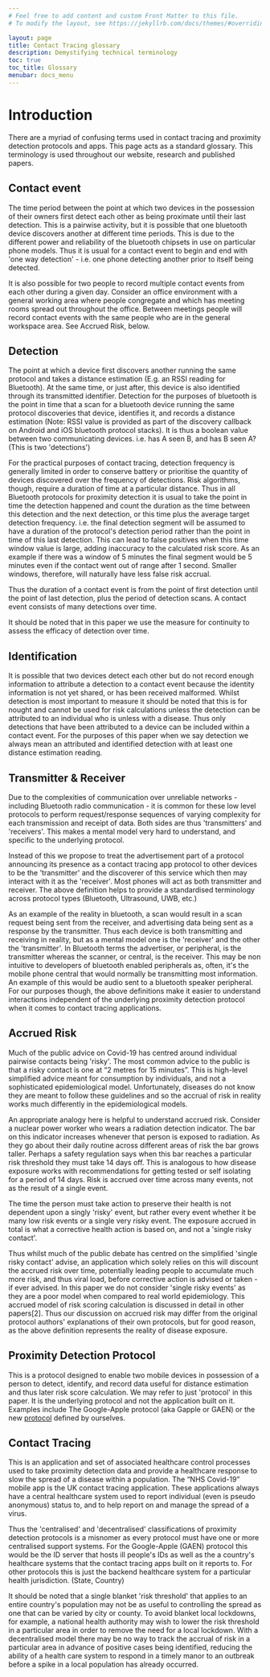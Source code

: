 ```yaml
---
# Feel free to add content and custom Front Matter to this file.
# To modify the layout, see https://jekyllrb.com/docs/themes/#overriding-theme-defaults

layout: page
title: Contact Tracing glossary
description: Demystifying technical terminology
toc: true
toc_title: Glossary
menubar: docs_menu
---
```


# Introduction

There are a myriad of confusing terms used in contact tracing and proximity detection
protocols and apps. This page acts as a standard glossary. This terminology is used 
throughout our website, research and published papers.

## Contact event

The time period between the point at which two devices in the possession of their owners first detect each other as being proximate until their last detection. This is a pairwise activity, but it is possible that one bluetooth device discovers another at different time periods. This is due to the different power and reliability of the bluetooth chipsets in use on particular phone models. Thus it is usual for a contact event to begin and end with 'one way detection' - i.e. one phone detecting another prior to itself being detected. 

It is also possible for two people to record multiple contact events from each other during a given day. Consider an office environment with a general working area where people congregate and which has meeting rooms spread out throughout the office. Between meetings people will record contact events with the same people who are in the general workspace area. See Accrued Risk, below.

## Detection

The point at which a device first discovers another running the same protocol and takes a distance estimation (E.g. an RSSI reading for Bluetooth). At the same time, or just after, this device is also identified through its transmitted identifier. Detection for the purposes of bluetooth is the point in time that a scan for a bluetooth device running the same protocol discoveries that device, identifies it, and records a distance estimation (Note: RSSI value is provided as part of the discovery callback on Android and iOS bluetooth protocol stacks). It is thus a boolean value between two communicating devices. i.e. has A seen B, and has B seen A? (This is two 'detections')

For the practical purposes of contact tracing, detection frequency is generally limited in order to conserve battery or prioritise the quantity of devices discovered over the frequency of detections. Risk algorithms, though, require a duration of time at a particular distance. Thus in all Bluetooth protocols for proximity detection it is usual to take the point in time the detection happened and count the duration as the time between this detection and the next detection, or this time plus the average target detection frequency. i.e. the final detection segment will be assumed to have a duration of the protocol's detection period rather than the point in time of this last detection. This can lead to false positives when this time window value is large, adding inaccuracy to the calculated risk score. As an example if there was a window of 5 minutes the final segment would be 5 minutes even if the contact went out of range after 1 second. Smaller windows, therefore, will naturally have less false risk accrual.

Thus the duration of a contact event is from the point of first detection until the point of last detection, plus the period of detection scans. A contact event consists of many detections over time.

It should be noted that in this paper we use the measure for continuity to assess the efficacy of detection over time.

## Identification

It is possible that two devices detect each other but do not record enough information to attribute a detection to a contact event because the identity information is not yet shared, or has been received malformed. Whilst detection is most important to measure it should be noted that this is for nought and cannot be used for risk calculations unless the detection can be attributed to an individual who is unless with a disease. Thus only detections that have been attributed to a device can be included within a contact event. For the purposes of this paper when we say detection we always mean an attributed and identified detection with at least one distance estimation reading.

## Transmitter & Receiver

Due to the complexities of communication over unreliable networks - including Bluetooth radio communication - it is common for these low level protocols to perform request/response sequences of varying complexity for each transmission and receipt of data. Both sides are thus 'transmitters' and 'receivers'. This makes a mental model very hard to understand, and specific to the underlying protocol.

Instead of this we propose to treat the advertisement part of a protocol announcing its presence as a contact tracing app protocol to other devices to be the 'transmitter' and the discoverer of this service which then may interact with it as the 'receiver'. Most phones will act as both transmitter and receiver. The above definition helps to provide a standardised terminology across protocol types (Bluetooth, Ultrasound, UWB, etc.)

As an example of the reality in bluetooth, a scan would result in a scan request being sent from the receiver, and advertising data being sent as a response by the transmitter. Thus each device is both transmitting and receiving in reality, but as a mental model one is the 'receiver' and the other the 'transmitter'. In Bluetooth terms the advertiser, or peripheral, is the transmitter whereas the scanner, or central, is the receiver. This may be non intuitive to developers of bluetooth enabled peripherals as, often, it's the mobile phone central that would normally be transmitting most information. An example of this would be audio sent to a bluetooth speaker peripheral. For our purposes though, the above definitions make it easier to understand interactions independent of the underlying proximity detection protocol when it comes to contact tracing applications.

## Accrued Risk

Much of the public advice on Covid-19 has centred around individual pairwise contacts being 'risky'. The most common advice to the public is that a risky contact is one at “2 metres for 15 minutes”. This is high-level simplified advice meant for consumption by individuals, and not a sophisticated epidemiological model. Unfortunately, diseases do not know they are meant to follow these guidelines and so the accrual of risk in reality works much differently in the epidemiological models.

An appropriate analogy here is helpful to understand accrued risk. Consider a nuclear power worker who wears a radiation detection indicator. The bar on this indicator increases whenever that person is exposed to radiation. As they go about their daily routine across different areas of risk the bar grows taller. Perhaps a safety regulation says when this bar reaches a particular risk threshold they must take 14 days off. This is analogous to how disease exposure works with recommendations for getting tested or self isolating for a period of 14 days. Risk is accrued over time across many events, not as the result of a single event.

The time the person must take action to preserve their health is not dependent upon a singly 'risky' event, but rather every event whether it be many low risk events or a single very risky event. The exposure accrued in total is what a corrective health action is based on, and not a 'single risky contact'.

Thus whilst much of the public debate has centred on the simplified 'single risky contact' advise, an application which solely relies on this will discount the accrued risk over time, potentially leading people to accumulate much more risk, and thus viral load, before corrective action is advised or taken - if ever advised. In this paper we do not consider 'single risky events' as they are a poor model when compared to real world epidemiology. This accrued model of risk scoring calculation is discussed in detail in other papers[2]. Thus our discussion on accrued risk may differ from the original protocol authors' explanations of their own protocols, but for good reason, as the above definition represents the reality of disease exposure.

## Proximity Detection Protocol

This is a protocol designed to enable two mobile devices in possession of a person to detect, identify, and record data useful for distance estimation and thus later risk score calculation. We may refer to just 'protocol' in this paper. It is the underlying protocol and not the application built on it. Examples include The Google-Apple protocol (aka Gapple or GAEN) or the new [protocol](/protocol) defined by ourselves.

## Contact Tracing

This is an application and set of associated healthcare control processes used to take proximity detection data and provide a healthcare response to slow the spread of a disease within a population. The “NHS Covid-19” mobile app is the UK contact tracing application. These applications always have a central healthcare system used to report individual (even is pseudo anonymous) status to, and to help report on and manage the spread of a virus. 

Thus the 'centralised' and 'decentralised' classifications of proximity detection protocols is a misnomer as every protocol must have one or more centralised support systems. For the Google-Apple (GAEN) protocol this would be the ID server that hosts ill people's IDs as well as the a country's healthcare systems that the contact tracing apps built on it reports to. For other protocols this is just the backend healthcare system for a particular health jurisdiction. (State, Country)

It should be noted that a single blanket 'risk threshold' that applies to an entire country's population may not be as useful to controlling the spread as one that can be varied by city or county. To avoid blanket local lockdowns, for example, a national health authority may wish to lower the risk threshold in a particular area in order to remove the need for a local lockdown. With a decentralised model there may be no way to track the accrual of risk in a particular area in advance of positive cases being identified, reducing the ability of a health care system to respond in a timely manor to an outbreak before a spike in a local population has already occurred.